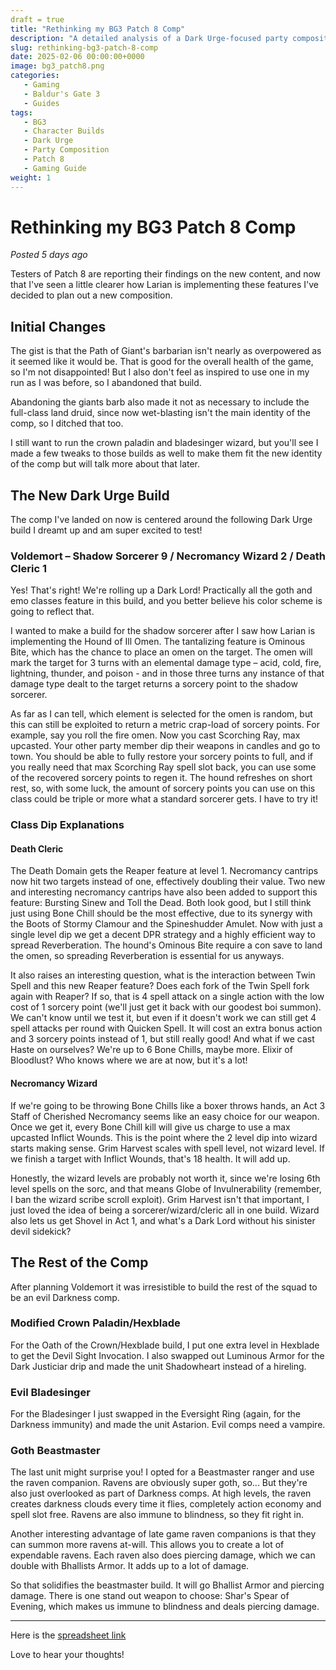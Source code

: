```yaml
---
draft = true
title: "Rethinking my BG3 Patch 8 Comp"
description: "A detailed analysis of a Dark Urge-focused party composition in Baldur's Gate 3 Patch 8, featuring Shadow Sorcerer, Death Cleric, and Necromancy Wizard multiclass build"
slug: rethinking-bg3-patch-8-comp
date: 2025-02-06 00:00:00+0000
image: bg3_patch8.png
categories:
   - Gaming
   - Baldur's Gate 3
   - Guides
tags:
   - BG3
   - Character Builds
   - Dark Urge
   - Party Composition
   - Patch 8
   - Gaming Guide
weight: 1
---
```


# Rethinking my BG3 Patch 8 Comp

*Posted 5 days ago*

Testers of Patch 8 are reporting their findings on the new content, and now that I've seen a little clearer how Larian is implementing these features I've decided to plan out a new composition.

## Initial Changes

The gist is that the Path of Giant's barbarian isn't nearly as overpowered as it seemed like it would be. That is good for the overall health of the game, so I'm not disappointed! But I also don't feel as inspired to use one in my run as I was before, so I abandoned that build.

Abandoning the giants barb also made it not as necessary to include the full-class land druid, since now wet-blasting isn't the main identity of the comp, so I ditched that too.

I still want to run the crown paladin and bladesinger wizard, but you'll see I made a few tweaks to those builds as well to make them fit the new identity of the comp but will talk more about that later.

## The New Dark Urge Build

The comp I've landed on now is centered around the following Dark Urge build I dreamt up and am super excited to test!

### Voldemort – Shadow Sorcerer 9 / Necromancy Wizard 2 / Death Cleric 1

Yes! That's right! We're rolling up a Dark Lord! Practically all the goth and emo classes feature in this build, and you better believe his color scheme is going to reflect that.

I wanted to make a build for the shadow sorcerer after I saw how Larian is implementing the Hound of Ill Omen. The tantalizing feature is Ominous Bite, which has the chance to place an omen on the target. The omen will mark the target for 3 turns with an elemental damage type – acid, cold, fire, lightning, thunder, and poison - and in those three turns any instance of that damage type dealt to the target returns a sorcery point to the shadow sorcerer.

As far as I can tell, which element is selected for the omen is random, but this can still be exploited to return a metric crap-load of sorcery points. For example, say you roll the fire omen. Now you cast Scorching Ray, max upcasted. Your other party member dip their weapons in candles and go to town. You should be able to fully restore your sorcery points to full, and if you really need that max Scorching Ray spell slot back, you can use some of the recovered sorcery points to regen it. The hound refreshes on short rest, so, with some luck, the amount of sorcery points you can use on this class could be triple or more what a standard sorcerer gets. I have to try it!

### Class Dip Explanations

#### Death Cleric
The Death Domain gets the Reaper feature at level 1. Necromancy cantrips now hit two targets instead of one, effectively doubling their value. Two new and interesting necromancy cantrips have also been added to support this feature: Bursting Sinew and Toll the Dead. Both look good, but I still think just using Bone Chill should be the most effective, due to its synergy with the Boots of Stormy Clamour and the Spineshudder Amulet. Now with just a single level dip we get a decent DPR strategy and a highly efficient way to spread Reverberation. The hound's Ominous Bite require a con save to land the omen, so spreading Reverberation is essential for us anyways.

It also raises an interesting question, what is the interaction between Twin Spell and this new Reaper feature? Does each fork of the Twin Spell fork again with Reaper? If so, that is 4 spell attack on a single action with the low cost of 1 sorcery point (we'll just get it back with our goodest boi summon). We can't know until we test it, but even if it doesn't work we can still get 4 spell attacks per round with Quicken Spell. It will cost an extra bonus action and 3 sorcery points instead of 1, but still really good! And what if we cast Haste on ourselves? We're up to 6 Bone Chills, maybe more. Elixir of Bloodlust? Who knows where we are at now, but it's a lot!

#### Necromancy Wizard
If we're going to be throwing Bone Chills like a boxer throws hands, an Act 3 Staff of Cherished Necromancy seems like an easy choice for our weapon. Once we get it, every Bone Chill kill will give us charge to use a max upcasted Inflict Wounds. This is the point where the 2 level dip into wizard starts making sense. Grim Harvest scales with spell level, not wizard level. If we finish a target with Inflict Wounds, that's 18 health. It will add up.

Honestly, the wizard levels are probably not worth it, since we're losing 6th level spells on the sorc, and that means Globe of Invulnerability (remember, I ban the wizard scribe scroll exploit). Grim Harvest isn't that important, I just loved the idea of being a sorcerer/wizard/cleric all in one build. Wizard also lets us get Shovel in Act 1, and what's a Dark Lord without his sinister devil sidekick?

## The Rest of the Comp

After planning Voldemort it was irresistible to build the rest of the squad to be an evil Darkness comp.

### Modified Crown Paladin/Hexblade
For the Oath of the Crown/Hexblade build, I put one extra level in Hexblade to get the Devil Sight Invocation. I also swapped out Luminous Armor for the Dark Justiciar drip and made the unit Shadowheart instead of a hireling.

### Evil Bladesinger
For the Bladesinger I just swapped in the Eversight Ring (again, for the Darkness immunity) and made the unit Astarion. Evil comps need a vampire.

### Goth Beastmaster
The last unit might surprise you! I opted for a Beastmaster ranger and use the raven companion. Ravens are obviously super goth, so... But they're also just overlooked as part of Darkness comps. At high levels, the raven creates darkness clouds every time it flies, completely action economy and spell slot free. Ravens are also immune to blindness, so they fit right in.

Another interesting advantage of late game raven companions is that they can summon more ravens at-will. This allows you to create a lot of expendable ravens. Each raven also does piercing damage, which we can double with Bhallists Armor. It adds up to a lot of damage.

So that solidifies the beastmaster build. It will go Bhallist Armor and piercing damage. There is one stand out weapon to choose: Shar's Spear of Evening, which makes us immune to blindness and deals piercing damage.

---

Here is the [spreadsheet link](https://docs.google.com/spreadsheets/d/1VYVaxtGeJyuD-02rSNPIQxzPbCIL8sDI/edit?usp=sharing&ouid=102922927028635040581&rtpof=true&sd=true)

Love to hear your thoughts!
